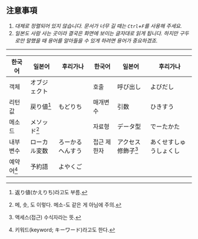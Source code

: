 ﻿## 注意事項

1. *대체로 정렬되어 있지 않습니다. 문서가 너무 길 때는 `Ctrl`+`F`를 사용해 주세요.*
2. *일본도 사람 사는 곳이라 결국은 화면에 보이는 글자대로 읽게 됩니다. 하지만 구두로만 말했을 때 용어를 알아들을 수 있게 하려면 용어가 중요하겠죠.*

___

| 한국어 | 일본어 | 후리가나 | 한국어 | 일본어 | 후리가나 |
|---|---|---|---|---|---|
| 객체 | オブジェクト | | 호출 | 呼び出し | よびだし |
| 리턴 값 | 戻り値[^1] | もどりち | 매개변수 | 引数 | ひきすう |
| 메소드 | メソッド[^2] || 자료형 | データ型 | でーたかた |
| 내부 변수 | ローカル変数 | ろーかるへんすう | 접근 제한자 | アクセス修飾子[^3] | あくせすしゅうしょくし |
| 예약어[^4] | 予約語 | よやくご ||||

[^1]: 返り値(かえりち)라고도 부름.
[^2]: 메, 솟, 도 이렇다. 메소-도 같은 게 아님에 주의.
[^3]: 액세스(접근) 수식자라는 뜻.
[^4]: 키워드(keyword; キーワード)라고도 한다.
